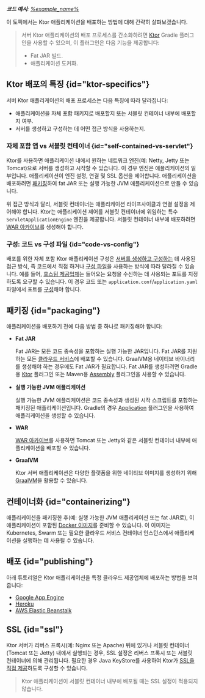 [//]: # (title: 배포)

<show-structure for="chapter" depth="2"/>

<tldr>
<var name="example_name" value="deployment-ktor-plugin"/>
<p>
    <b>코드 예시</b>:
    <a href="https://github.com/ktorio/ktor-documentation/tree/%ktor_version%/codeSnippets/snippets/%example_name%">
        %example_name%
    </a>
</p>
</tldr>

이 토픽에서는 Ktor 애플리케이션을 배포하는 방법에 대해 간략히 살펴보겠습니다.

> 서버 Ktor 애플리케이션의 배포 프로세스를 간소화하려면 [Ktor](https://github.com/ktorio/ktor-build-plugins) Gradle 플러그인을 사용할 수 있으며, 이 플러그인은 다음 기능을 제공합니다:
> - Fat JAR 빌드.
> - 애플리케이션 도커화.

## Ktor 배포의 특징 {id="ktor-specifics"}
서버 Ktor 애플리케이션의 배포 프로세스는 다음 특징에 따라 달라집니다:
*   애플리케이션을 자체 포함 패키지로 배포할지 또는 서블릿 컨테이너 내부에 배포할지 여부.
*   서버를 생성하고 구성하는 데 어떤 접근 방식을 사용하는지.

### 자체 포함 앱 vs 서블릿 컨테이너 {id="self-contained-vs-servlet"}

Ktor를 사용하면 애플리케이션 내에서 원하는 네트워크 [엔진](server-engines.md)(예: Netty, Jetty 또는 Tomcat)으로 서버를 생성하고 시작할 수 있습니다. 이 경우 엔진은 애플리케이션의 일부입니다. 애플리케이션이 엔진 설정, 연결 및 SSL 옵션을 제어합니다. 애플리케이션을 배포하려면 [패키징](#packaging)하여 fat JAR 또는 실행 가능한 JVM 애플리케이션으로 만들 수 있습니다.

위 접근 방식과 달리, 서블릿 컨테이너는 애플리케이션 라이프사이클과 연결 설정을 제어해야 합니다. Ktor는 애플리케이션 제어를 서블릿 컨테이너에 위임하는 특수 `ServletApplicationEngine` 엔진을 제공합니다. 서블릿 컨테이너 내부에 배포하려면 [WAR 아카이브](server-war.md)를 생성해야 합니다.

### 구성: 코드 vs 구성 파일 {id="code-vs-config"}

배포를 위한 자체 포함 Ktor 애플리케이션 구성은 [서버를 생성하고 구성하는](server-create-and-configure.topic) 데 사용된 접근 방식, 즉 코드에서 직접 하거나 [구성 파일](server-configuration-file.topic)을 사용하는 방식에 따라 달라질 수 있습니다. 예를 들어, [호스팅 제공업체](#publishing)는 들어오는 요청을 수신하는 데 사용되는 포트를 지정하도록 요구할 수 있습니다. 이 경우 코드 또는 `application.conf`/`application.yaml` 파일에서 포트를 [구성](server-configuration-file.topic)해야 합니다.

## 패키징 {id="packaging"}

애플리케이션을 배포하기 전에 다음 방법 중 하나로 패키징해야 합니다:

*   **Fat JAR**

    Fat JAR는 모든 코드 종속성을 포함하는 실행 가능한 JAR입니다. Fat JAR를 지원하는 모든 [클라우드 서비스](#publishing)에 배포할 수 있습니다. GraalVM용 네이티브 바이너리를 생성해야 하는 경우에도 Fat JAR가 필요합니다. Fat JAR를 생성하려면 Gradle용 [Ktor](server-fatjar.md) 플러그인 또는 Maven용 [Assembly](maven-assembly-plugin.md) 플러그인을 사용할 수 있습니다.

*   **실행 가능한 JVM 애플리케이션**

    실행 가능한 JVM 애플리케이션은 코드 종속성과 생성된 시작 스크립트를 포함하는 패키징된 애플리케이션입니다. Gradle의 경우 [Application](server-packaging.md) 플러그인을 사용하여 애플리케이션을 생성할 수 있습니다.

*   **WAR**

    [WAR 아카이브](server-war.md)를 사용하면 Tomcat 또는 Jetty와 같은 서블릿 컨테이너 내부에 애플리케이션을 배포할 수 있습니다.

*   **GraalVM**

    Ktor 서버 애플리케이션은 다양한 플랫폼을 위한 네이티브 이미지를 생성하기 위해 [GraalVM](graalvm.md)을 활용할 수 있습니다.

## 컨테이너화 {id="containerizing"}

애플리케이션을 패키징한 후(예: 실행 가능한 JVM 애플리케이션 또는 fat JAR로), 이 애플리케이션이 포함된 [Docker 이미지](docker.md)를 준비할 수 있습니다. 이 이미지는 Kubernetes, Swarm 또는 필요한 클라우드 서비스 컨테이너 인스턴스에서 애플리케이션을 실행하는 데 사용될 수 있습니다.

## 배포 {id="publishing"}

아래 튜토리얼은 Ktor 애플리케이션을 특정 클라우드 제공업체에 배포하는 방법을 보여줍니다:
*   [Google App Engine](google-app-engine.md)
*   [Heroku](heroku.md)
*   [AWS Elastic Beanstalk](elastic-beanstalk.md)

## SSL {id="ssl"}

Ktor 서버가 리버스 프록시(예: Nginx 또는 Apache) 뒤에 있거나 서블릿 컨테이너(Tomcat 또는 Jetty) 내에서 실행되는 경우, SSL 설정은 리버스 프록시 또는 서블릿 컨테이너에 의해 관리됩니다. 필요한 경우 Java KeyStore를 사용하여 Ktor가 [SSL을 직접 제공](server-ssl.md)하도록 구성할 수 있습니다.

> Ktor 애플리케이션이 서블릿 컨테이너 내부에 배포될 때는 SSL 설정이 적용되지 않습니다.